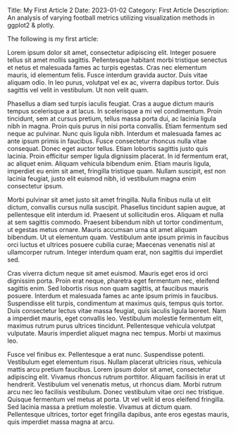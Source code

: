 Title: My First Article 2
Date: 2023-01-02
Category: First Article
Description: An analysis of varying football metrics utilizing visualization methods
  in ggplot2 & plotly.

The following is my first article:

Lorem ipsum dolor sit amet, consectetur adipiscing elit. Integer posuere tellus sit amet mollis sagittis. Pellentesque habitant morbi tristique senectus et netus et malesuada fames ac turpis egestas. Cras nec elementum mauris, id elementum felis. Fusce interdum gravida auctor. Duis vitae aliquam odio. In leo purus, volutpat vel ex ac, viverra dapibus tortor. Duis sagittis vel velit in vestibulum. Ut non velit quam.

Phasellus a diam sed turpis iaculis feugiat. Cras a augue dictum mauris tempus scelerisque a at lacus. In scelerisque a mi vel condimentum. Proin tincidunt, sem at cursus pretium, tellus massa porta dui, ac lacinia ligula nibh in magna. Proin quis purus in nisi porta convallis. Etiam fermentum sed neque ac pulvinar. Nunc quis ligula nibh. Interdum et malesuada fames ac ante ipsum primis in faucibus. Fusce consectetur rhoncus nulla vitae consequat. Donec eget auctor tellus. Etiam lobortis sagittis justo quis lacinia. Proin efficitur semper ligula dignissim placerat. In id fermentum erat, ac aliquet enim. Aliquam vehicula bibendum enim. Etiam mauris ligula, imperdiet eu enim sit amet, fringilla tristique quam. Nullam suscipit, est non lacinia feugiat, justo elit euismod nibh, id vestibulum magna enim consectetur ipsum.

Morbi pulvinar sit amet justo sit amet fringilla. Nulla finibus nulla ut elit dictum, convallis cursus nulla suscipit. Phasellus tincidunt sapien augue, at pellentesque elit interdum id. Praesent ut sollicitudin eros. Aliquam et nulla at sem sagittis commodo. Praesent bibendum nibh ut tortor condimentum, ut egestas metus ornare. Mauris accumsan urna sit amet aliquam bibendum. Ut ut elementum quam. Vestibulum ante ipsum primis in faucibus orci luctus et ultrices posuere cubilia curae; Maecenas venenatis nisl at ullamcorper rutrum. Integer interdum quam erat, non sagittis dui imperdiet sed.

Cras viverra dictum neque sit amet euismod. Mauris eget eros id orci dignissim porta. Proin erat neque, pharetra eget fermentum nec, eleifend sagittis enim. Sed lobortis risus non quam sagittis, at faucibus mauris posuere. Interdum et malesuada fames ac ante ipsum primis in faucibus. Suspendisse elit turpis, condimentum at maximus quis, tempus quis tortor. Duis consectetur lectus vitae massa feugiat, quis iaculis ligula laoreet. Nam a imperdiet mauris, eget convallis leo. Vestibulum molestie fermentum elit, maximus rutrum purus ultrices tincidunt. Pellentesque vehicula volutpat vulputate. Mauris imperdiet aliquet magna nec tempus. Morbi ut maximus leo.

Fusce vel finibus ex. Pellentesque a erat nunc. Suspendisse potenti. Vestibulum eget elementum risus. Nullam placerat ultricies risus, vehicula mattis arcu pretium faucibus. Lorem ipsum dolor sit amet, consectetur adipiscing elit. Vivamus rhoncus rutrum porttitor. Aliquam facilisis in erat ut hendrerit. Vestibulum vel venenatis metus, ut rhoncus diam. Morbi rutrum arcu nec leo facilisis vestibulum. Donec vestibulum vitae orci nec tristique. Quisque fermentum vel metus at porta. Ut vel velit id eros eleifend fringilla. Sed lacinia massa a pretium molestie. Vivamus at dictum quam. Pellentesque ultrices, tortor eget fringilla dapibus, ante eros egestas mauris, quis imperdiet massa magna at arcu.